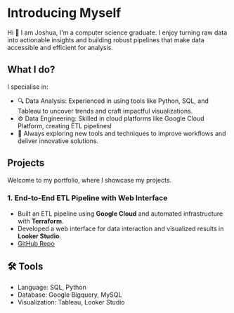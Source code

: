 # Introducing Myself

Hi 👋 I am Joshua, I'm a computer science graduate. I enjoy turning raw data into actionable insights and building robust pipelines that make data accessible and efficient for analysis.

## What I do?
I specialise in:

- 🔍 Data Analysis: Experienced in using tools like Python, SQL, and Tableau to uncover trends and craft impactful visualizations.
- ⚙️ Data Engineering: Skilled in cloud platforms like Google Cloud Platform, creating ETL pipelinesl
- 🚀 Always exploring new tools and techniques to improve workflows and deliver innovative solutions.

## Projects
Welcome to my portfolio, where I showcase my projects.

### 1. **End-to-End ETL Pipeline with Web Interface**
- Built an ETL pipeline using **Google Cloud** and automated infrastructure with **Terraform**.  
- Developed a web interface for data interaction and visualized results in **Looker Studio**.
- [GitHub Repo](https://github.com/Joshua-K1234/sales-end-to-end-project)

## 🛠️ Tools
- Language: SQL, Python
- Database: Google Bigquery, MySQL
- Visualization: Tableau, Looker Studio

